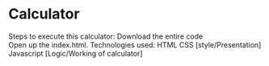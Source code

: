 # Calculator
Steps to execute this calculator:
Download the entire code
<br>
Open up the index.html.
Technologies used:
HTML
CSS [style/Presentation]
Javascript [Logic/Working of calculator]
